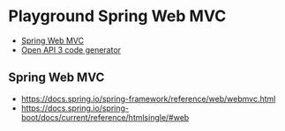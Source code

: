 # Playground Spring Web MVC


- [Spring Web MVC](README/spring-webmvc.md)
- [Open API 3 code generator](README/oas3-generation.md)

## Spring Web MVC

- https://docs.spring.io/spring-framework/reference/web/webmvc.html
- https://docs.spring.io/spring-boot/docs/current/reference/htmlsingle/#web



